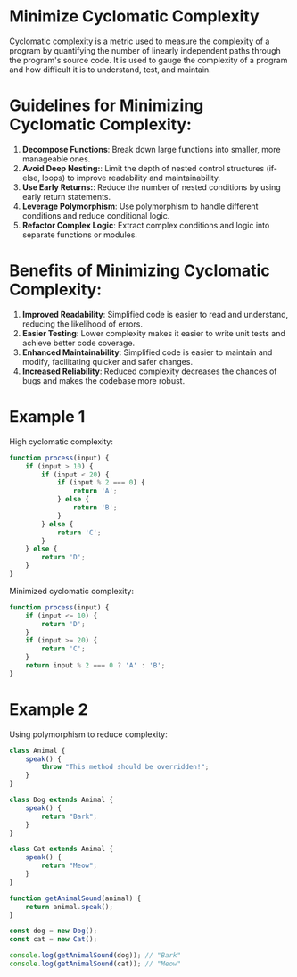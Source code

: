 # Minimize Cyclomatic Complexity

Cyclomatic complexity is a metric used to measure the complexity of a program by quantifying the number of linearly independent paths through the program's source code. It is used to gauge the complexity of a program and how difficult it is to understand, test, and maintain.

# Guidelines for Minimizing Cyclomatic Complexity:

1. **Decompose Functions**: Break down large functions into smaller, more manageable ones.
2. **Avoid Deep Nesting:**: Limit the depth of nested control structures (if-else, loops) to improve readability and maintainability.
3. **Use Early Returns:**: Reduce the number of nested conditions by using early return statements.
4. **Leverage Polymorphism**: Use polymorphism to handle different conditions and reduce conditional logic.
5. **Refactor Complex Logic**: Extract complex conditions and logic into separate functions or modules.

# Benefits of Minimizing Cyclomatic Complexity:

1. **Improved Readability**: Simplified code is easier to read and understand, reducing the likelihood of errors.
2. **Easier Testing**: Lower complexity makes it easier to write unit tests and achieve better code coverage. 
3. **Enhanced Maintainability**: Simplified code is easier to maintain and modify, facilitating quicker and safer changes.
4. **Increased Reliability**: Reduced complexity decreases the chances of bugs and makes the codebase more robust.

# Example 1

High cyclomatic complexity:

```javascript
function process(input) {
    if (input > 10) {
        if (input < 20) {
            if (input % 2 === 0) {
                return 'A';
            } else {
                return 'B';
            }
        } else {
            return 'C';
        }
    } else {
        return 'D';
    }
}
```
Minimized cyclomatic complexity:

```javascript
function process(input) {
    if (input <= 10) {
        return 'D';
    }
    if (input >= 20) {
        return 'C';
    }
    return input % 2 === 0 ? 'A' : 'B';
}
```

# Example 2

Using polymorphism to reduce complexity:

```javascript
class Animal {
    speak() {
        throw "This method should be overridden!";
    }
}

class Dog extends Animal {
    speak() {
        return "Bark";
    }
}

class Cat extends Animal {
    speak() {
        return "Meow";
    }
}

function getAnimalSound(animal) {
    return animal.speak();
}

const dog = new Dog();
const cat = new Cat();

console.log(getAnimalSound(dog)); // "Bark"
console.log(getAnimalSound(cat)); // "Meow"
```